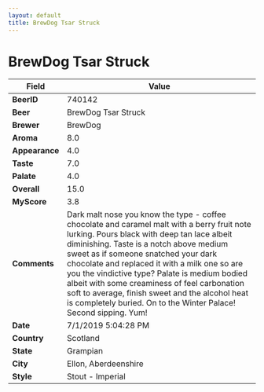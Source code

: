 ```yaml
---
layout: default
title: BrewDog Tsar Struck
---
```


# BrewDog Tsar Struck

| Field         | Value     |
|---------------|-----------|
| **BeerID** | 740142 |
| **Beer** | BrewDog Tsar Struck |
| **Brewer** | BrewDog |
| **Aroma** | 8.0 |
| **Appearance** | 4.0 |
| **Taste** | 7.0 |
| **Palate** | 4.0 |
| **Overall** | 15.0 |
| **MyScore** | 3.8 |
| **Comments** | Dark malt nose you know the type - coffee chocolate and caramel malt with a berry fruit note lurking. Pours black with deep tan lace albeit diminishing. Taste is a notch above medium sweet as if someone snatched your dark chocolate and replaced it with a milk one so are you the vindictive type? Palate is medium bodied albeit with some creaminess of feel carbonation soft to average, finish sweet and the alcohol heat is completely buried. On to the Winter Palace! Second sipping. Yum! |
| **Date** | 7/1/2019 5:04:28 PM |
| **Country** | Scotland |
| **State** | Grampian |
| **City** | Ellon, Aberdeenshire |
| **Style** | Stout - Imperial |
